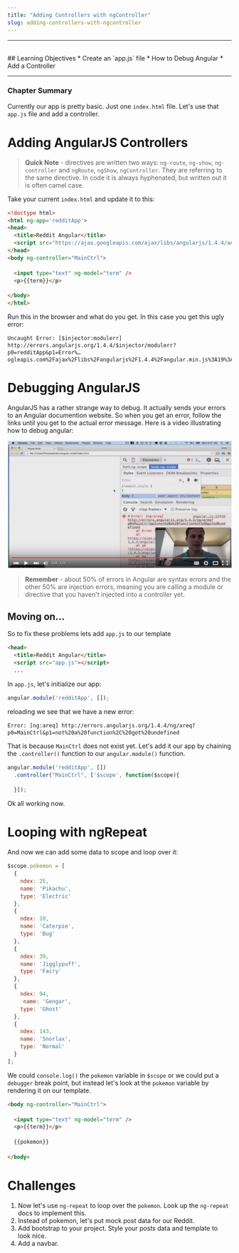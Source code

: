 ```yaml
---
title: "Adding Controllers with ngController"
slug: adding-controllers-with-ngcontroller
---
```


<hr><br>
## Learning Objectives
  * Create an `app.js` file
  * How to Debug Angular
  * Add a Controller

<hr>

### Chapter Summary

Currently our app is pretty basic. Just one `index.html` file. Let's use that `app.js` file and add a controller.

# Adding AngularJS Controllers

> **Quick Note** - directives are written two ways: `ng-route`, `ng-show`, `ng-controller` and `ngRoute`, `ngShow`, `ngController`. They are referring to the same directive. In code it is always hyphenated, but written out it is often camel case.

Take your current `index.html` and update it to this:

```html
<!doctype html>
<html ng-app='redditApp'>
<head>
  <title>Reddit Angular</title>
  <script src="https://ajax.googleapis.com/ajax/libs/angularjs/1.4.4/angular.min.js"></script>
</head>
<body ng-controller="MainCtrl">

  <input type="text" ng-model="term" />
  <p>{{term}}</p>

</body>
</html>
```

Run this in the browser and what do you get. In this case you get this ugly error:

```
Uncaught Error: [$injector:modulerr] http://errors.angularjs.org/1.4.4/$injector/modulerr?p0=redditApp&p1=Error%…ogleapis.com%2Fajax%2Flibs%2Fangularjs%2F1.4.4%2Fangular.min.js%3A19%3A381)
```

# Debugging AngularJS

AngularJS has a rather strange way to debug. It actually sends your errors to an Angular documention website. So when you get an error, follow the links until you get to the actual error message. Here is a video illustrating how to debug angular:

[![screencast](../images/video.png)](https://youtu.be/P0PzejNU6Os?t=4m24s)

> **Remember** - about 50% of errors in Angular are syntax errors and the other 50% are injection errors, meaning you are calling a module or directive that you haven't injected into a controller yet.

## Moving on...

So to fix these problems lets add `app.js` to our template

```html
<head>
  <title>Reddit Angular</title>
  <script src="app.js"></script>
  ...
```

In `app.js`, let's initialize our app:

```js
angular.module('redditApp', []);
```

reloading we see that we have a new error:

```
Error: [ng:areq] http://errors.angularjs.org/1.4.4/ng/areq?p0=MainCtrl&p1=not%20a%20function%2C%20got%20undefined
```

That is because `MainCtrl` does not exist yet. Let's add it our app by chaining the `.controller()` function to our `angular.module()` function.

```js
angular.module('redditApp', [])
  .controller("MainCtrl", ['$scope', function($scope){

  }]);
```

Ok all working now.

# Looping with ngRepeat

And now we can add some data to scope and loop over it:

```js
$scope.pokemon = [
  {
    ndex: 25,
    name: 'Pikachu',
    type: 'Electric'
  },
  {
    ndex: 10,
    name: 'Caterpie',
    type: 'Bug'
  },
  {
    ndex: 39,
    name: 'Jigglypuff',
    type: 'Fairy'
  },
  {
    ndex: 94,
     name: 'Gengar',
    type: 'Ghost'
  },
  {
    ndex: 143,
    name: 'Snorlax',
    type: 'Normal'
  }
];
```

We could `console.log()` the `pokemon` variable in `$scope` or we could put a `debugger` break point, but instead let's look at the `pokemon` variable by rendering it on our template.

```html
<body ng-controller="MainCtrl">

  <input type="text" ng-model="term" />
  <p>{{term}}</p>

  {{pokemon}}

</body>
```

# Challenges

1. Now let's use `ng-repeat` to loop over the `pokemon`. Look up the `ng-repeat` docs to implement this.
1. Instead of pokemon, let's put mock post data for our Reddit.
1. Add bootstrap to your project. Style your posts data and template to look nice.
1. Add a navbar.
